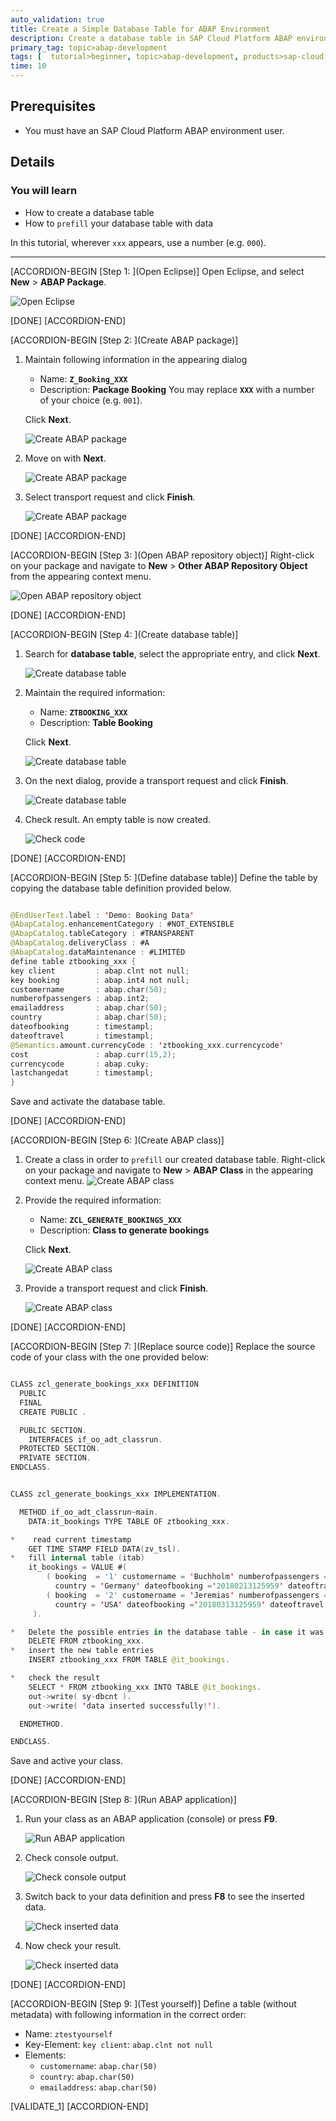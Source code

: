 ```yaml
---
auto_validation: true
title: Create a Simple Database Table for ABAP Environment
description: Create a database table in SAP Cloud Platform ABAP environment and prefill it with data.
primary_tag: topic>abap-development
tags: [  tutorial>beginner, topic>abap-development, products>sap-cloud-platform]
time: 10
---
```


## Prerequisites  
- You must have an SAP Cloud Platform ABAP environment user.

## Details
### You will learn
- How to create a database table
- How to `prefill` your database table with data

In this tutorial, wherever `xxx` appears, use a number (e.g. `000`).

---

[ACCORDION-BEGIN [Step 1: ](Open Eclipse)]
Open Eclipse, and select **New** > **ABAP Package**.

![Open Eclipse](package.png)

[DONE]
[ACCORDION-END]

[ACCORDION-BEGIN [Step 2: ](Create ABAP package)]
1. Maintain following information in the appearing dialog

    - Name: **`Z_Booking_XXX`**
    - Description: **Package Booking**
    You may replace **`XXX`** with a number of your choice (e.g. `001`).

    Click **Next**.

    ![Create ABAP package](package2.png)
2. Move on with **Next**.

    ![Create ABAP package](package3.png)

3. Select transport request and click **Finish**.

    ![Create ABAP package](package4.png)

[DONE]
[ACCORDION-END]

[ACCORDION-BEGIN [Step 3: ](Open ABAP repository object)]
Right-click on your package and navigate to **New** > **Other ABAP Repository Object** from the appearing context menu.

![Open ABAP repository object](object.png)

[DONE]
[ACCORDION-END]

[ACCORDION-BEGIN [Step 4: ](Create database table)]
1. Search for **database table**, select the appropriate entry, and click **Next**.

    ![Create database table](db.png)

2. Maintain the required information:

    - Name: **`ZTBOOKING_XXX`**
    - Description: **Table Booking**

    Click **Next**.

    ![Create database table](db2.png)

3. On the next dialog, provide a transport request and click **Finish**.

    ![Create database table](db3.png)

4. Check result. An empty table is now created.

    ![Check code](empty.png)

[DONE]
[ACCORDION-END]

[ACCORDION-BEGIN [Step 5: ](Define database table)]
Define the table by copying the database table definition provided below.

```swift

@EndUserText.label : 'Demo: Booking Data'
@AbapCatalog.enhancementCategory : #NOT_EXTENSIBLE
@AbapCatalog.tableCategory : #TRANSPARENT
@AbapCatalog.deliveryClass : #A
@AbapCatalog.dataMaintenance : #LIMITED
define table ztbooking_xxx {
key client         : abap.clnt not null;
key booking        : abap.int4 not null;
customername       : abap.char(50);
numberofpassengers : abap.int2;
emailaddress       : abap.char(50);
country            : abap.char(50);
dateofbooking      : timestampl;
dateoftravel       : timestampl;
@Semantics.amount.currencyCode : 'ztbooking_xxx.currencycode'
cost               : abap.curr(15,2);
currencycode       : abap.cuky;
lastchangedat      : timestampl;
}

```

Save and activate the database table.

[DONE]
[ACCORDION-END]

[ACCORDION-BEGIN [Step 6: ](Create ABAP class)]
1. Create a class in order to `prefill` our created database table.
   Right-click on your package and navigate to **New** > **ABAP Class** in the appearing context menu.
   ![Create ABAP class](class.png)

2. Provide the required information:

    - Name: **`ZCL_GENERATE_BOOKINGS_XXX`**
    - Description: **Class to generate bookings**

    Click **Next**.

    ![Create ABAP class](class2.png)

3. Provide a transport request and click **Finish**.

    ![Create ABAP class](class3.png)

[DONE]
[ACCORDION-END]

[ACCORDION-BEGIN [Step 7: ](Replace source code)]
Replace the source code of your class with the one provided below:

```swift

CLASS zcl_generate_bookings_xxx DEFINITION
  PUBLIC
  FINAL
  CREATE PUBLIC .

  PUBLIC SECTION.
    INTERFACES if_oo_adt_classrun.
  PROTECTED SECTION.
  PRIVATE SECTION.
ENDCLASS.


CLASS zcl_generate_bookings_xxx IMPLEMENTATION.

  METHOD if_oo_adt_classrun~main.
    DATA:it_bookings TYPE TABLE OF ztbooking_xxx.

*    read current timestamp
    GET TIME STAMP FIELD DATA(zv_tsl).
*   fill internal table (itab)
    it_bookings = VALUE #(
        ( booking  = '1' customername = 'Buchholm' numberofpassengers = '3' emailaddress = 'tester1@flight.example.com'
          country = 'Germany' dateofbooking ='20180213125959' dateoftravel ='20180213125959' cost = '546' currencycode = 'EUR' lastchangedat = zv_tsl )
        ( booking  = '2' customername = 'Jeremias' numberofpassengers = '1' emailaddress = 'tester2@flight.example.com'
          country = 'USA' dateofbooking ='20180313125959' dateoftravel ='20180313125959' cost = '1373' currencycode = 'USD' lastchangedat = zv_tsl )
     ).

*   Delete the possible entries in the database table - in case it was already filled
    DELETE FROM ztbooking_xxx.
*   insert the new table entries
    INSERT ztbooking_xxx FROM TABLE @it_bookings.

*   check the result
    SELECT * FROM ztbooking_xxx INTO TABLE @it_bookings.
    out->write( sy-dbcnt ).
    out->write( 'data inserted successfully!').

  ENDMETHOD.

ENDCLASS.


```

Save and active your class.

[DONE]
[ACCORDION-END]

[ACCORDION-BEGIN [Step 8: ](Run ABAP application)]
1. Run your class as an ABAP application (console) or press **F9**.

    ![Run ABAP application](application.png)

2. Check console output.

    ![Check console output](output.png)

3. Switch back to your data definition and press **F8** to see the inserted data.

    ![Check inserted data](data.png)

4. Now check your result.

    ![Check inserted data](result.png)

[DONE]
[ACCORDION-END]

[ACCORDION-BEGIN [Step 9: ](Test yourself)]
Define a table (without metadata) with following information in the correct order:

 - Name: `ztestyourself`
 - Key-Element: `key client`: `abap.clnt not null`
 - Elements:
    - `customername`: `abap.char(50)`
    - `country`: `abap.char(50)`
    - `emailaddress`: `abap.char(50)`

[VALIDATE_1]
[ACCORDION-END]
